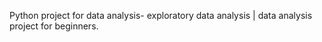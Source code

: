 Python project for data analysis- exploratory data analysis | data analysis project for beginners. 
